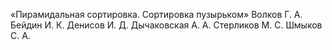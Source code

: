 <h>«Пирамидальная сортировка. Сортировка пузырьком»</h>
<t>Волков Г. А.
Бейдин И. К.
Денисов И. Д.
Дычаковская А. А.
Стерликов М. С.
Шмыков С. А.
</t>

